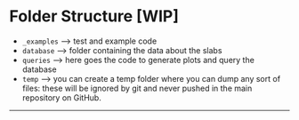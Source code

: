 
# Folder Structure [WIP]

* `_examples`   --> test and example code
* `database`   --> folder containing the data about the slabs
* `queries`    --> here goes the code to generate plots and query the database
* `temp` --> you can create a temp folder where you can dump any sort of files: these will be ignored by git and never pushed in the main repository on GitHub.

---
